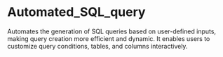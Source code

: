 # Automated_SQL_query
Automates the generation of SQL queries based on user-defined inputs, making query creation more efficient and dynamic. It enables users to customize query conditions, tables, and columns interactively.
